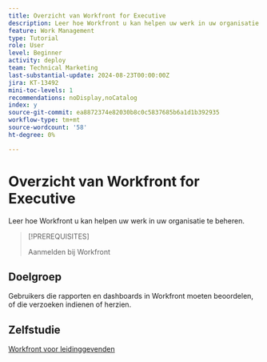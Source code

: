 ```yaml
---
title: Overzicht van Workfront for Executive
description: Leer hoe Workfront u kan helpen uw werk in uw organisatie te beheren.
feature: Work Management
type: Tutorial
role: User
level: Beginner
activity: deploy
team: Technical Marketing
last-substantial-update: 2024-08-23T00:00:00Z
jira: KT-13492
mini-toc-levels: 1
recommendations: noDisplay,noCatalog
index: y
source-git-commit: ea8872374e82030b8c0c5837685b6a1d1b392935
workflow-type: tm+mt
source-wordcount: '58'
ht-degree: 0%

---
```



# Overzicht van Workfront for Executive

Leer hoe Workfront u kan helpen uw werk in uw organisatie te beheren.

>[!PREREQUISITES]
>
>Aanmelden bij Workfront

## Doelgroep

Gebruikers die rapporten en dashboards in Workfront moeten beoordelen, of die verzoeken indienen of herzien.

## Zelfstudie

[Workfront voor leidinggevenden](/help/workfront-for-executives/workfront-for-executives.md)
